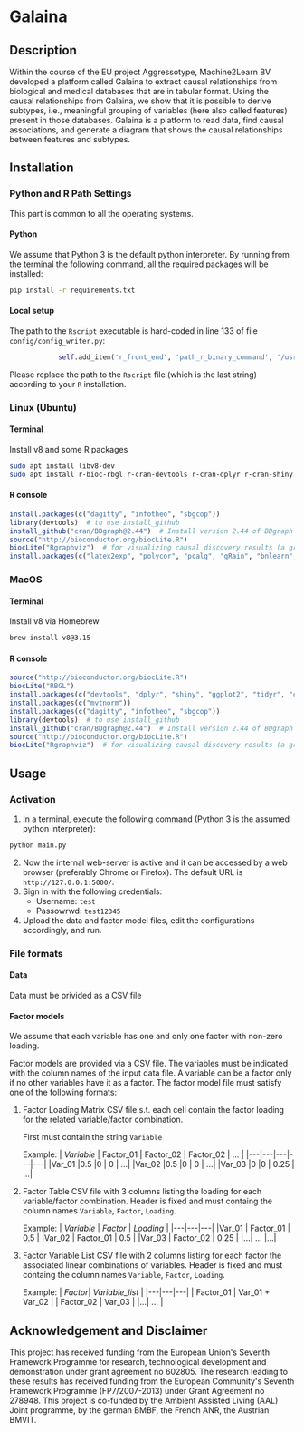 
# Galaina

## Description
Within the course of the EU project Aggressotype, Machine2Learn BV developed a platform called Galaina to extract causal relationships from biological and medical databases that are in tabular format. Using the causal relationships from Galaina, we show that it is possible to derive subtypes, i.e., meaningful grouping of variables (here also called features) present in those databases. Galaina is a platform to read data, find causal associations, and generate a diagram that shows the causal relationships between features and subtypes. 

## Installation

### Python and R Path Settings
This part is common to all the operating systems.

#### Python

We assume that Python 3 is the default python interpreter. By running from the terminal the following command, all the required packages will be installed:
```bash
pip install -r requirements.txt
```

#### Local setup
The path to the `Rscript` executable is hard-coded in line 133 of file `config/config_writer.py`:
```python
            self.add_item('r_front_end', 'path_r_binary_command', '/usr/local/bin/Rscript')
```
Please replace the path to the `Rscript` file (which is the last string) according to your `R` installation.

### Linux (Ubuntu)

#### Terminal
Install v8 and some R packages

```bash
sudo apt install libv8-dev
sudo apt install r-bioc-rbgl r-cran-devtools r-cran-dplyr r-cran-shiny r-cran-ggplot2 r-cran-tidyr r-cran-caret r-cran-nnet r-cran-mvtnorm r-bioc-graph r-cran-gridextra r-cran-psych
```

#### R console

```r
install.packages(c("dagitty", "infotheo", "sbgcop"))
library(devtools)  # to use install_github
install_github("cran/BDgraph@2.44")  # Install version 2.44 of BDgraph
source("http://bioconductor.org/biocLite.R") 
biocLite("Rgraphviz")  # for visualizing causal discovery results (a graph) 
install.packages(c("latex2exp", "polycor", "pcalg", "gRain", "bnlearn", "ConfigParser", "stringi", "ggplotify"))
```


### MacOS 

#### Terminal
Install v8 via Homebrew
```bash
brew install v8@3.15
```

#### R console

```r
source("http://bioconductor.org/biocLite.R") 
biocLite("RBGL")
install.packages(c("devtools", "dplyr", "shiny", "ggplot2", "tidyr", "caret", "nnet"), dependencies=TRUE)
install.packages(c("mvtnorm"))
install.packages(c("dagitty", "infotheo", "sbgcop"))
library(devtools)  # to use install_github
install_github("cran/BDgraph@2.44")  # Install version 2.44 of BDgraph
source("http://bioconductor.org/biocLite.R") 
biocLite("Rgraphviz")  # for visualizing causal discovery results (a graph) 
```

## Usage

### Activation

1. In a terminal, execute the following command (Python 3 is the assumed python interpreter):
```python
python main.py
```
2. Now the internal web-server is active and it can be accessed by a web browser (preferably Chrome or Firefox). The default URL is `http://127.0.0.1:5000/`.
3. Sign in with the following credentials:
   * Username: `test`
   * Passowrwd: `test12345`
4. Upload the data and factor model files, edit the configurations accordingly, and run.

### File formats
#### Data
Data must be privided as a CSV file

#### Factor models
We assume that each variable has one and only one factor with non-zero loading. 
    <!-- Variable_value = Loading_matrix(Variable, Factor) * Factor_value -->

Factor models are provided via a CSV file. The variables must be indicated with the column names of the input data file. 
A variable can be a factor only if no other variables have it as a factor.
The factor model file must satisfy one of the following formats:
1. Factor Loading Matrix
    CSV file s.t. each cell contain the factor loading for the related variable/factor combination.
    <!-- `cell_value = Loading_matrix(Variable, Factor)` -->
    First must contain the string `Variable`

    Example:
    | *Variable* | Factor_01 | Factor_02 | Factor_02 | ... |
    |---|---|---|---|---|
    |Var_01    |0.5 |0 | 0 | ...|
    |Var_02    |0.5 |0 | 0 | ...|
    |Var_03    |0 |0 | 0.25 | ...|

1. Factor Table
    CSV file with 3 columns listing the loading for each variable/factor combination. 
    Header is fixed and must containg the column names `Variable`, `Factor`, `Loading`.

    Example:
    | *Variable* | *Factor* | *Loading* |
    |---|---|---|
    |Var_01    | Factor_01 | 0.5 |
    |Var_02    | Factor_01 | 0.5 |
    |Var_03    | Factor_02 | 0.25 |
    |...| ... |...|

1. Factor Variable List
    CSV file with 2 columns listing for each factor the associated linear combinations of variables.
    Header is fixed and must containg the column names `Variable`, `Factor`, `Loading`.

    Example:
    | *Factor*| *Variable_list* |
    |---|---|---|
    | Factor_01 | Var_01 + Var_02 |
    | Factor_02 | Var_03  |
    |...| ... |


## Acknowledgement and Disclaimer 

This project has received funding from the European Union's Seventh Framework Programme for research, technological development and demonstration under grant agreement no 602805.
The research leading to these results has received funding from the European Community's Seventh Framework Programme (FP7/2007-2013) under Grant Agreement no 278948.
This project is co-funded by the Ambient Assisted Living (AAL) Joint programme, by the german BMBF, the French ANR, the Austrian BMVIT.
